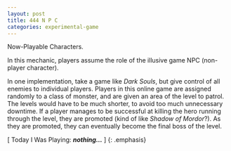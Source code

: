 ```yaml
---
layout: post
title: 444 N P C
categories: experimental-game
---
```

Now-Playable Characters.

In this mechanic, players assume the role of the illusive game NPC (non-player character).

In one implementation, take a game like *Dark Souls*, but give control of all enemies to individual players.  Players in this online game are assigned randomly to a class of monster, and are given an area of the level to patrol.  The levels would have to be much shorter, to avoid too much unnecessary downtime.  If a player manages to be successful at killing the hero running through the level, they are promoted (kind of like *Shadow of Mordor*?). As they are promoted, they can eventually become the final boss of the level.

[ Today I Was Playing: ***nothing...*** ]
{: .emphasis}